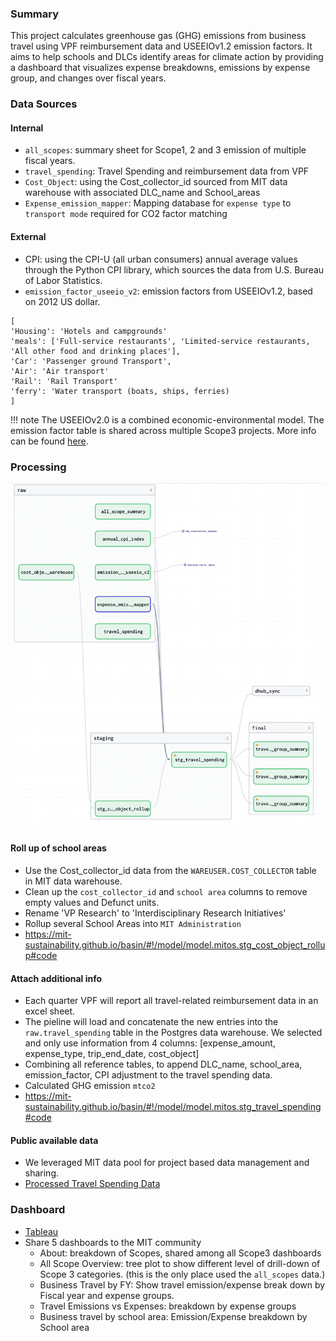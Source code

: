 
### Summary
This project calculates greenhouse gas (GHG) emissions from business travel using VPF reimbursement data and USEEIOv1.2 emission factors. It aims to help schools and DLCs identify areas for climate action by providing a dashboard that visualizes expense breakdowns, emissions by expense group, and changes over fiscal years.


### Data Sources

#### Internal
* `all_scopes`: summary sheet for Scope1, 2 and 3 emission of multiple fiscal years.
* `travel_spending`: Travel Spending and reimbursement data from VPF
* `Cost_Object`: using the Cost_collector_id sourced from MIT data warehouse with associated DLC\_name and School\_areas
* `Expense_emission_mapper`: Mapping database for `expense type` to `transport mode` required for CO2 factor matching

#### External
* CPI: using the CPI-U (all urban consumers) annual average values through the Python CPI library, which sources the data from U.S. Bureau of Labor Statistics. 
* `emission_factor_useeio_v2`: emission factors from USEEIOv1.2, based on 2012 US dollar. 

```
[
'Housing': 'Hotels and campgrounds'
'meals': ['Full-service restaurants', 'Limited-service restaurants, 'All other food and drinking places'],
'Car': 'Passenger ground Transport',
'Air': 'Air transport'
'Rail': 'Rail Transport'
'ferry': 'Water transport (boats, ships, ferries)
]
```

!!! note
	The USEEIOv2.0 is a combined economic-environmental model. The emission factor table is shared across multiple Scope3 projects. More info can be found [here](https://www.epa.gov/land-research/us-environmentally-extended-input-output-useeio-technical-content). 

### Processing
![business_travel](../assets/images/business_travel_flow.png#shadow)

#### Roll up of school areas
* Use the Cost\_collector\_id data from the `WAREUSER.COST_COLLECTOR` table in MIT data warehouse.
* Clean up the `cost_collector_id` and `school area` columns to remove empty values and Defunct units.
* Rename 'VP Research' to 'Interdisciplinary Research Initiatives'
* Rollup several School Areas into `MIT Administration`
* https://mit-sustainability.github.io/basin/#!/model/model.mitos.stg_cost_object_rollup#code


#### Attach additional info
* Each quarter VPF will report all travel-related reimbursement data in an excel sheet.
* The pieline will load and concatenate the new entries into the `raw.travel_spending` table in the Postgres data warehouse. We selected and only use information from 4 columns: [expense\_amount, expense\_type, trip\_end\_date, cost\_object]
* Combining all reference tables, to append DLC\_name, school\_area, emission\_factor, CPI adjustment to the travel spending data.
* Calculated GHG emission `mtco2`
* https://mit-sustainability.github.io/basin/#!/model/model.mitos.stg_travel_spending#code

#### Public available data
* We leveraged MIT data pool for project based data management and sharing.
* [Processed Travel Spending Data](https://data.mit.edu/datahub/download/file/5BEBE86F9BDEDE3AC0507356CAD717D966DCC4CEB4F91B716CFF8D527EDC65B2)

### Dashboard 
* [Tableau](https://tableau.mit.edu/views/Scope3BusinessTravelpublic-Postgres/About)
* Share 5 dashboards to the MIT community
	- About: breakdown of Scopes, shared among all Scope3 dashboards
	- All Scope Overview: tree plot to show different level of drill-down of Scope 3 categories. (this is the only place used the `all_scopes` data.)
	- Business Travel by FY: Show travel emission/expense break down by Fiscal year and expense groups.
	- Travel Emissions vs Expenses: breakdown by expense groups
	- Business travel by school area: Emission/Expense breakdown by School area
